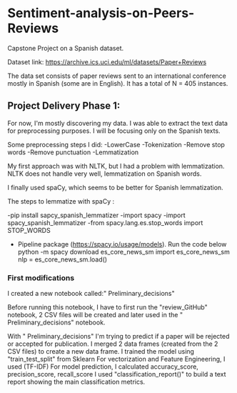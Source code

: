 # Sentiment-analysis-on-Peers-Reviews

Capstone Project on a  Spanish dataset.

Dataset link: https://archive.ics.uci.edu/ml/datasets/Paper+Reviews

The data set consists of paper reviews sent to an international conference mostly in Spanish (some are in English). It has a total of N = 405 instances.

 ## Project Delivery Phase 1:

For now, I'm mostly discovering my data.
I was able to extract the text data for preprocessing purposes.
I will be focusing only on the Spanish texts.

Some preprocessing steps I did:
-LowerCase
-Tokenization
-Remove stop words
-Remove punctuation
-Lemmatization

My first approach was with NLTK, but I had a problem with lemmatization. NLTK does not handle very well, lemmatization on Spanish words.

I finally used spaCy, which seems to be better for Spanish lemmatization.

The steps to lemmatize with spaCy :

-pip install sapcy_spanish_lemmatizer
-import spacy
-import spacy_spanish_lemmatizer
-from spacy.lang.es.stop_words import STOP_WORDS
- Pipeline package (https://spacy.io/usage/models). Run the code below
python -m spacy download es_core_news_sm
import es_core_news_sm
nlp = es_core_news_sm.load()

### First modifications
I created a new notebook called:" Preliminary_decisions"

Before running this notebook, I have to first run the "review_GitHub" notebook, 2 CSV files will be created and later used in the " Preliminary_decisions" notebook.

With " Preliminary_decisions" I'm trying to predict if a paper will be rejected or accepted for publication. 
I merged 2 data frames (created from the 2 CSV files) to create a new data frame.
I trained the model using "train_test_split" from Sklearn
For vectorization and Feature Engineering, I used (TF-IDF)
For model prediction, I calculated accuracy_score, precision_score, recall_score
I used "classification_report()" to build a text report showing the main classification metrics.
